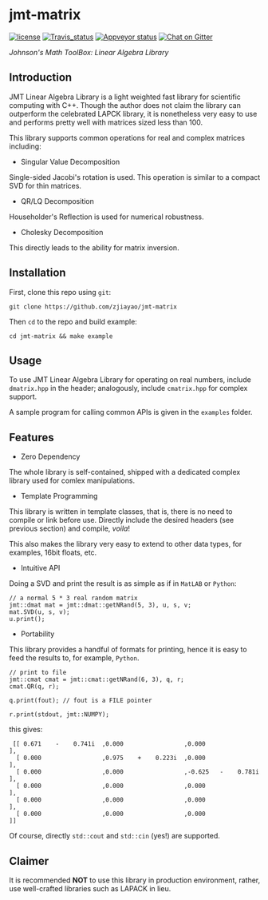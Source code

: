 # jmt-matrix

[![license](https://img.shields.io/github/license/mashape/apistatus.svg)](https://github.com/zjiayao/jmt-matrix/blob/master/LICENSE)
[![Travis_status](https://travis-ci.com/zjiayao/jmt-matrix.svg?token=9cK4Kmeqpdioyfb1EXxS&branch=master)](https://travis-ci.com/zjiayao/jmt-matrix)
[![Appveyor status](https://ci.appveyor.com/api/projects/status/1b6cswqg350i4evh?svg=true)](https://ci.appveyor.com/project/zjiayao/jmt-matrix)
[![Chat on Gitter](https://badges.gitter.im/zjiayao/pyTracer.svg)](https://gitter.im/zjiayao/jmt/)


*Johnson's Math ToolBox: Linear Algebra Library*

## Introduction

JMT Linear Algebra Library is a light weighted
fast library for scientific computing with C++.
Though the author does not claim the library can outperform
the celebrated LAPCK library, it is nonetheless very
easy to use and performs pretty well with matrices sized
less than 100.

This library supports common operations for real and complex
matrices including:

- Singular Value Decomposition

Single-sided Jacobi's rotation is used. This operation is
similar to a compact SVD for thin matrices.

- QR/LQ Decomposition

Householder's Reflection is used for numerical robustness.

- Cholesky Decomposition

This directly leads to the ability for matrix inversion.

## Installation

First, clone this repo using `git`:

    git clone https://github.com/zjiayao/jmt-matrix

Then `cd` to the repo and build example:

    cd jmt-matrix && make example


## Usage

To use JMT Linear Algebra Library for operating on real numbers,
include `dmatrix.hpp` in the header; analogously, include `cmatrix.hpp`
for complex support.

A sample program for calling common APIs is given in the
`examples` folder.

## Features

- Zero Dependency

The whole library is self-contained, shipped
with a dedicated complex library used for comlex
manipulations.

- Template Programming

This library is written in template classes, that is,
there is no need to compile or link before use.
Directly include the
desired headers (see previous section) and compile, *voila*!

This also makes the library very easy to extend to
other data types, for examples, 16bit floats, etc.

- Intuitive API

Doing a SVD and print the result is as simple
as if in `MatLAB` or `Python`:

    // a normal 5 * 3 real random matrix
    jmt::dmat mat = jmt::dmat::getNRand(5, 3), u, s, v;
    mat.SVD(u, s, v);
    u.print();

- Portability

This library provides a handful of formats for
printing, hence it is easy to feed the results
to, for example, `Python`.

    // print to file
    jmt::cmat cmat = jmt::cmat::getNRand(6, 3), q, r;
    cmat.QR(q, r);

    q.print(fout); // fout is a FILE pointer

    r.print(stdout, jmt::NUMPY);

this gives:

     [[ 0.671    -    0.741i  ,0.000                 ,0.000                    ],
      [ 0.000                 ,0.975    +    0.223i  ,0.000                    ],
      [ 0.000                 ,0.000                 ,-0.625   -    0.781i     ],
      [ 0.000                 ,0.000                 ,0.000                    ],
      [ 0.000                 ,0.000                 ,0.000                    ],
      [ 0.000                 ,0.000                 ,0.000                    ]]

Of course, directly `std::cout` and `std::cin` (yes!) are supported.





## Claimer

It is recommended **NOT** to use this library in production environment,
rather, use well-crafted libraries such as LAPACK in lieu.
